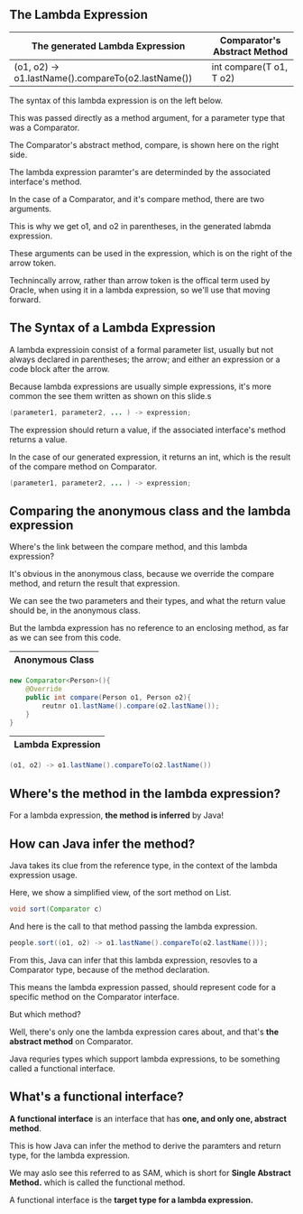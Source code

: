 ## The Lambda Expression
| The generated Lambda Expression | Comparator's Abstract Method |
| - | - | 
| (o1, o2) -> o1.lastName().compareTo(o2.lastName()) | int compare(T o1, T o2) |

The syntax of this lambda expression is on the left below.

This was passed directly as a method argument, for a parameter type that was a Comparator.

The Comparator's abstract method, compare, is shown here on the right side.

The lambda expression paramter's are determinded by the associated interface's method.

In the case of a Comparator, and it's compare method, there are two arguments.

This is why we get o1, and o2 in parentheses, in the generated labmda expression.

These arguments can be used in the expression, which is on the right of the arrow token.

Technincally arrow, rather than arrow token is the offical term used by Oracle, when using it in a lambda expression, so we'll use that moving forward.

## The Syntax of a Lambda Expression
A lambda expressioin consist of a formal parameter list, usually but not always declared in parentheses; the arrow; and either an expression or a code block after the arrow.

Because lambda expressions are usually simple expressions, it's more common the see them written as shown on this slide.s

```java
(parameter1, parameter2, ... ) -> expression;
```
The expression should return a value, if the associated interface's method returns a value.

In the case of our generated expression, it returns an int, which is the result of the compare method on Comparator.

```java
(parameter1, parameter2, ... ) -> expression;
```

## Comparing the anonymous class and the lambda expression
Where's the link between the compare method, and this lambda expression?

It's obvious in the anonymous class, because we override the compare method, and return the result that expression.

We can see the two parameters and their types, and what the return value should be, in the anonymous class.

But the lambda expression has no reference to an enclosing method, as far as we can see from this code.

| Anonymous Class |
| - |
```java
new Comparator<Person>(){
    @Override
    public int compare(Person o1, Person o2){
        reutnr o1.lastName().compare(o2.lastName());
    }
}
```
| Lambda Expression |
| - |
```java
(o1, o2) -> o1.lastName().compareTo(o2.lastName())
```

## Where's the method in the lambda expression?
For a lambda expression, <b>the method is inferred</b> by Java!

## How can Java infer the method?
Java takes its clue from the reference type, in the context of the lambda expression usage.

Here, we show a simplified view, of the sort method on List.

```java
void sort(Comparator c)
```

And here is the call to that method passing the lambda expression.

```java
people.sort((o1, o2) -> o1.lastName().compareTo(o2.lastName()));
```

From this, Java can infer that this lambda expression, resovles to a Comparator type, because of the method declaration.

This means the lambda expression passed, should represent code for a specific method on the Comparator interface.

But which method?

Well, there's only one the lambda expression cares about, and that's <b>the abstract method</b> on Comparator.

Java requries types which support lambda expressions, to be something called a functional interface.

## What's a functional interface?
<b>A functional interface</b> is an interface that has <b>one, and only one, abstract method</b>.

This is how Java can infer the method to derive the paramters and return type, for the lambda expression.

We may aslo see this referred to as SAM, which is short for <b>Single Abstract Method.</b> which is called the functional method.

A functional interface is the <b>target type for a lambda expression.</b>




